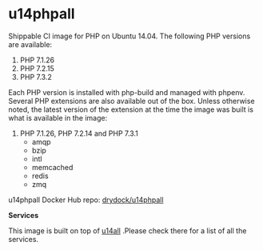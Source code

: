 u14phpall
===============

Shippable CI image for PHP on Ubuntu 14.04. The following PHP versions are available:

  1. PHP 7.1.26
  2. PHP 7.2.15
  3. PHP 7.3.2

Each PHP version is installed with php-build and managed with phpenv. Several
PHP extensions are also available out of the box. Unless otherwise noted, the
latest version of the extension at the time the image was built is what is
available in the image:


  1. PHP 7.1.26, PHP 7.2.14 and PHP 7.3.1
      * amqp
      * bzip
      * intl
      * memcached
      * redis
      * zmq

u14phpall Docker Hub repo: [drydock/u14phpall](https://hub.docker.com/r/drydock/u14phpall/)

**Services**

This image is built on top of [u14all](https://github.com/dry-dock/u14all) .Please check
there for a list of all the services.
